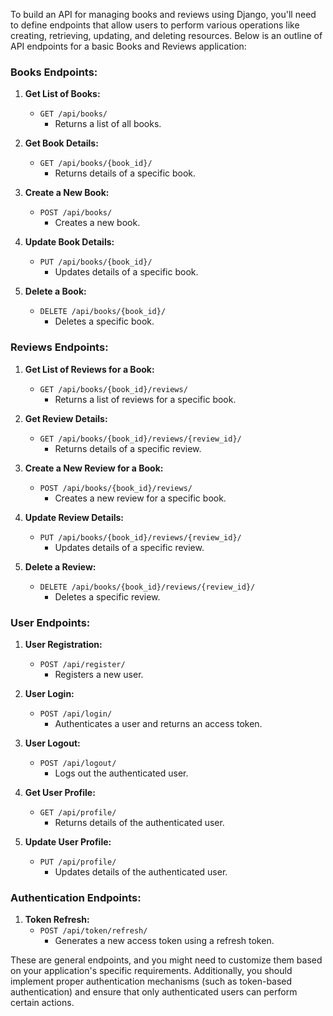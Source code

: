 To build an API for managing books and reviews using Django, you'll need to define endpoints that allow users to perform various operations like creating, retrieving, updating, and deleting resources. Below is an outline of API endpoints for a basic Books and Reviews application:

### Books Endpoints:

1. **Get List of Books:**
   - `GET /api/books/`
     - Returns a list of all books.

2. **Get Book Details:**
   - `GET /api/books/{book_id}/`
     - Returns details of a specific book.

3. **Create a New Book:**
   - `POST /api/books/`
     - Creates a new book.

4. **Update Book Details:**
   - `PUT /api/books/{book_id}/`
     - Updates details of a specific book.

5. **Delete a Book:**
   - `DELETE /api/books/{book_id}/`
     - Deletes a specific book.

### Reviews Endpoints:

1. **Get List of Reviews for a Book:**
   - `GET /api/books/{book_id}/reviews/`
     - Returns a list of reviews for a specific book.

2. **Get Review Details:**
   - `GET /api/books/{book_id}/reviews/{review_id}/`
     - Returns details of a specific review.

3. **Create a New Review for a Book:**
   - `POST /api/books/{book_id}/reviews/`
     - Creates a new review for a specific book.

4. **Update Review Details:**
   - `PUT /api/books/{book_id}/reviews/{review_id}/`
     - Updates details of a specific review.

5. **Delete a Review:**
   - `DELETE /api/books/{book_id}/reviews/{review_id}/`
     - Deletes a specific review.

### User Endpoints:

1. **User Registration:**
   - `POST /api/register/`
     - Registers a new user.

2. **User Login:**
   - `POST /api/login/`
     - Authenticates a user and returns an access token.

3. **User Logout:**
   - `POST /api/logout/`
     - Logs out the authenticated user.

4. **Get User Profile:**
   - `GET /api/profile/`
     - Returns details of the authenticated user.

5. **Update User Profile:**
   - `PUT /api/profile/`
     - Updates details of the authenticated user.

### Authentication Endpoints:

1. **Token Refresh:**
   - `POST /api/token/refresh/`
     - Generates a new access token using a refresh token.

These are general endpoints, and you might need to customize them based on your application's specific requirements. Additionally, you should implement proper authentication mechanisms (such as token-based authentication) and ensure that only authenticated users can perform certain actions.